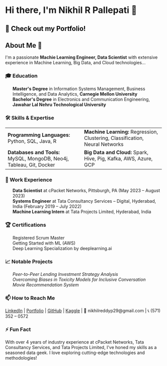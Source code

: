 <h1>Hi there, I'm Nikhil R Pallepati 👋</h1>

<h2><a href="https://nik-reddy.github.io" style="text-decoration: none; color: #000;">🎨 Check out my Portfolio!</a></h2>

<h2>About Me 🚀</h2>
<p>I'm a passionate <strong>Machie Learning Engineer, Data Scientist</strong> with extensive experience in Machine Learning, Big Data, and Cloud technologies...</p>

<h3>🎓 Education</h3>
<ul style="list-style-type: none;">
  <li><strong>Master's Degree</strong> in Information Systems Management, Business Intelligence, and Data Analytics, <strong>Carnegie Mellon University</strong></li>
  <li><strong>Bachelor's Degree</strong> in Electronics and Communication Engineering, <strong>Jawahar Lal Nehru Technological University</strong></li>
</ul>

<h3>🛠️ Skills & Expertise</h3>
<table style="width: 100%; border-collapse: collapse;">
  <tr>
    <td><strong>Programming Languages:</strong> Python, SQL, Java, R</td>
    <td><strong>Machine Learning:</strong> Regression, Clustering, Classification, Neural Networks</td>
  </tr>
  <tr>
    <td><strong>Databases and Tools:</strong> MySQL, MongoDB, Neo4j, Tableau, Git, Docker</td>
    <td><strong>Big Data and Cloud:</strong> Spark, Hive, Pig, Kafka, AWS, Azure, GCP</td>
  </tr>
</table>

<h3>🏢 Work Experience</h3>
<ul style="list-style-type: none;">
  <li><strong>Data Scientist</strong> at cPacket Networks, Pittsburgh, PA (May 2023 – August 2023)</li>
  <li><strong>Systems Engineer</strong> at Tata Consultancy Services – Digital, Hyderabad, India (February 2019 – July 2022)</li>
  <li><strong>Machine Learning Intern</strong> at Tata Projects Limited, Hyderabad, India</li>
</ul>

<h3>🏆 Certifications</h3>
<ul style="list-style-type: none;">
  <li>Registered Scrum Master</li>
  <li>Getting Started with ML (AWS)</li>
  <li>Deep Learning Specialization by deeplearning.ai</li>
</ul>


<h3>📈 Notable Projects</h3>
<ul style="list-style-type: none;">
  <li><em>Peer-to-Peer Lending Investment Strategy Analysis</em></li>
  <li><em>Overcoming Biases in Toxicity Models for Inclusive Conversation</em></li>
  <li><em>Movie Recommendation System</em></li>
</ul>


<h3>📫 How to Reach Me</h3>
<p>
  <a href="https://www.linkedin.com/in/nikhil-reddy-pallepati/">LinkedIn</a> |
  <a href="https://nik-reddy.github.io/">Portfolio</a> |
  <a href="https://github.com/Nik-Reddy">GitHub</a> |
  <a href="https://www.kaggle.com/nikhilreddyp29">Kaggle</a> |
  📧 nikhilreddyp29@gmail.com |
  📞 (571) 352 – 0572
</p>

<h3>⚡ Fun Fact</h3>
<p>With over 4 years of industry experience at cPacket Networks, Tata Consultancy Services, and Tata Projects Limited, I've honed my skills as a seasoned data geek. I love exploring cutting-edge technologies and methodologies!</p>
